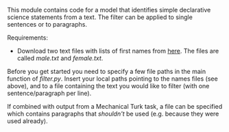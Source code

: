 This module contains code for a model that identifies simple declarative science statements from a text.
The filter can be applied to single sentences or to paragraphs. 

Requirements:
- Download two text files with lists of first names from [here](http://www.cs.cmu.edu/Groups/AI/util/areas/nlp/corpora/names/). The files are called _male.txt_ and _female.txt_. 

Before you get started you need to specify a few file paths in the main function of _filter.py_.
Insert your local paths pointing to the names files (see above), and to a file containing the text you would like to filter (with one sentence/paragraph per line).

If combined with output from a Mechanical Turk task, a file can be specified which contains paragraphs that _shouldn't_ be used (e.g. because they were used already).
